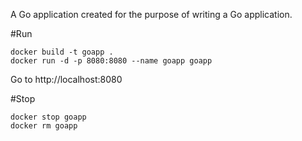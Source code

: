 A Go application created for the purpose of writing a Go application.

#Run

```
docker build -t goapp .
docker run -d -p 8080:8080 --name goapp goapp
```

Go to http://localhost:8080

#Stop

```
docker stop goapp
docker rm goapp
```